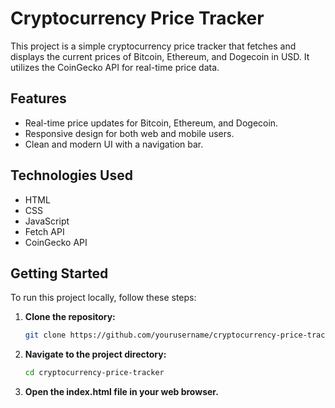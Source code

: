 # Cryptocurrency Price Tracker

This project is a simple cryptocurrency price tracker that fetches and displays the current prices of Bitcoin, Ethereum, and Dogecoin in USD. It utilizes the CoinGecko API for real-time price data.

## Features

- Real-time price updates for Bitcoin, Ethereum, and Dogecoin.
- Responsive design for both web and mobile users.
- Clean and modern UI with a navigation bar.

## Technologies Used

- HTML
- CSS
- JavaScript
- Fetch API
- CoinGecko API

## Getting Started

To run this project locally, follow these steps:

1. **Clone the repository:**

   ```bash
   git clone https://github.com/yourusername/cryptocurrency-price-tracker.git

2. **Navigate to the project directory:**
   ```bash
   cd cryptocurrency-price-tracker

3. **Open the index.html file in your web browser.**   
